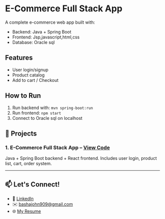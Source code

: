 # E-Commerce Full Stack App

A complete e-commerce web app built with:
- Backend: Java + Spring Boot
- Frontend: Jsp,javascript,html,css
- Database: Oracle sql

## Features
- User login/signup
- Product catalog
- Add to cart / Checkout

## How to Run
1. Run backend with: `mvn spring-boot:run`
2. Run frontend: `npm start`
3. Connect to Oracle sql on localhost
## 📘 Projects

### 1. **E-Commerce Full Stack App** – [View Code](https://github.com/rahul-java-dev/ecommerce-app)
Java + Spring Boot backend + React frontend. Includes user login, product list, cart, order system.

---

## 📫 Let's Connect!
- 💼 [LinkedIn](https://www.linkedin.com/in/john-basha-b64162218)
- ✉️ bashajohn909@gmail.com
- 🌐 [My Resume](https://drive.google.com/file/d/1JFzBK7rN3AAIRvCxL-IlsWXsltE5WUB1/view?usp=drivesdk)
